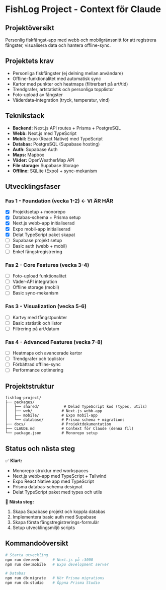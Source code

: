# FishLog Project - Context för Claude

## Projektöversikt
Personlig fiskfångst-app med webb och mobilgränssnitt för att registrera fångster, visualisera data och hantera offline-sync.

## Projektets krav
- Personliga fiskfångster (ej delning mellan användare)
- Offline-funktionalitet med automatisk sync
- Kartor med punkter och heatmaps (filtrerbart på art/tid)
- Trendgrafer, artstatistik och personliga topplistor
- Foto-upload av fångster
- Väderdata-integration (tryck, temperatur, vind)

## Teknikstack
- **Backend:** Next.js API routes + Prisma + PostgreSQL
- **Webb:** Next.js med TypeScript
- **Mobil:** Expo (React Native) med TypeScript
- **Databas:** PostgreSQL (Supabase hosting)
- **Auth:** Supabase Auth
- **Maps:** Mapbox
- **Väder:** OpenWeatherMap API
- **File storage:** Supabase Storage
- **Offline:** SQLite (Expo) + sync-mekanism

## Utvecklingsfaser

### Fas 1 - Foundation (vecka 1-2) ← VI ÄR HÄR
- [x] Projektsetup + monorepo
- [x] Databas-schema + Prisma setup
- [x] Next.js webb-app initialiserad
- [x] Expo mobil-app initialiserad
- [x] Delat TypeScript paket skapat
- [ ] Supabase projekt setup
- [ ] Basic auth (webb + mobil)
- [ ] Enkel fångstregistrering

### Fas 2 - Core Features (vecka 3-4)
- [ ] Foto-upload funktionalitet
- [ ] Väder-API integration
- [ ] Offline storage (mobil)
- [ ] Basic sync-mekanism

### Fas 3 - Visualization (vecka 5-6)
- [ ] Kartvy med fångstpunkter
- [ ] Basic statistik och listor
- [ ] Filtrering på art/datum

### Fas 4 - Advanced Features (vecka 7-8)
- [ ] Heatmaps och avancerade kartor
- [ ] Trendgrafer och toplistor
- [ ] Förbättrad offline-sync
- [ ] Performance optimering

## Projektstruktur
```
fishlog-project/
├── packages/
│   ├── shared/           # Delad TypeScript kod (types, utils)
│   ├── web/             # Next.js webb-app
│   ├── mobile/          # Expo mobil-app
│   └── database/        # Prisma schema + migrations
├── docs/                # Projektdokumentation
├── CLAUDE.md            # Context för Claude (denna fil)
└── package.json         # Monorepo setup
```

## Status och nästa steg
✅ **Klart:**
- Monorepo struktur med workspaces
- Next.js webb-app med TypeScript + Tailwind
- Expo React Native app med TypeScript
- Prisma databas-schema designat
- Delat TypeScript paket med types och utils

🚀 **Nästa steg:**
1. Skapa Supabase projekt och koppla databas
2. Implementera basic auth med Supabase
3. Skapa första fångstregistrerings-formulär
4. Setup utvecklingsmiljö scripts

## Kommandoöversikt
```bash
# Starta utveckling
npm run dev:web      # Next.js på :3000
npm run dev:mobile   # Expo development server

# Databas
npm run db:migrate   # Kör Prisma migrations
npm run db:studio    # Öppna Prisma Studio
```